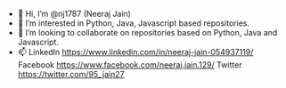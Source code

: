 - 👋 Hi, I’m @nj1787 (Neeraj Jain)
- 👀 I’m interested in Python, Java, Javascript based repositories.
- 💞️ I’m looking to collaborate on repositories based on Python, Java and Javascript.
- 📫 LinkedIn https://www.linkedin.com/in/neeraj-jain-054937119/ Facebook https://www.facebook.com/neeraj.jain.129/ Twitter https://twitter.com/95_jain27

<!---
nj1787/nj1787 is a ✨ special ✨ repository because its `README.md` (this file) appears on your GitHub profile.
You can click the Preview link to take a look at your changes.
--->
